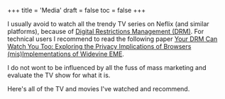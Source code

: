 +++
title = 'Media'
draft = false
toc = false
+++

I usually avoid to watch all the trendy TV series on Neflix (and similar platforms), because of
[Digital Restrictions Management (DRM)](http://defectivebydesign.org/). For technical users I recommend
to read the following paper [Your DRM Can Watch You Too: Exploring the Privacy Implications of Browsers (mis)Implementations of Widevine EME](https://arxiv.org/abs/2308.05416).

I do not wont to be influenced by all the fuss of mass marketing and evaluate the TV show for what it is.

Here's all of the TV and movies I've watched and recommend.
